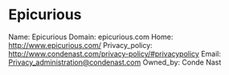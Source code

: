 
# Epicurious

Name: Epicurious
Domain: epicurious.com
Home: http://www.epicurious.com/
Privacy_policy: http://www.condenast.com/privacy-policy/#privacypolicy
Email: Privacy_administration@condenast.com
Owned_by: Conde Nast
